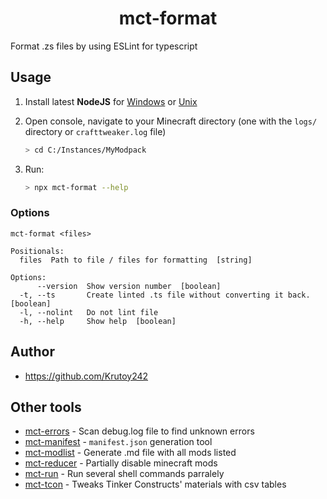 <h1 align="center">mct-format</h1>

Format .zs files by using ESLint for typescript

<!-- extended_desc --><!-- /extended_desc -->

## Usage

1. Install latest **NodeJS** for [Windows](https://nodejs.org/en/download/current/) or [Unix](https://nodejs.org/en/download/package-manager/)

2. Open console, navigate to your Minecraft directory (one with the `logs/` directory or `crafttweaker.log` file)
   ```sh
   > cd C:/Instances/MyModpack
   ```

3. Run:
    ```sh
    > npx mct-format --help
    ```

### Options

```shell
mct-format <files>

Positionals:
  files  Path to file / files for formatting  [string]

Options:
      --version  Show version number  [boolean]
  -t, --ts       Create linted .ts file without converting it back.  [boolean]
  -l, --nolint   Do not lint file
  -h, --help     Show help  [boolean]
```

## Author

* https://github.com/Krutoy242

## Other tools


* [mct-errors](https://github.com/Krutoy242/mc-tools/tree/master/packages/errors) - Scan debug.log file to find unknown errors
* [mct-manifest](https://github.com/Krutoy242/mc-tools/tree/master/packages/manifest) - `manifest.json` generation tool
* [mct-modlist](https://github.com/Krutoy242/mc-tools/tree/master/packages/modlist) - Generate .md file with all mods listed
* [mct-reducer](https://github.com/Krutoy242/mc-tools/tree/master/packages/reducer) - Partially disable minecraft mods
* [mct-run](https://github.com/Krutoy242/mc-tools/tree/master/packages/run) - Run several shell commands parralely
* [mct-tcon](https://github.com/Krutoy242/mc-tools/tree/master/packages/tcon) - Tweaks Tinker Constructs' materials with csv tables
